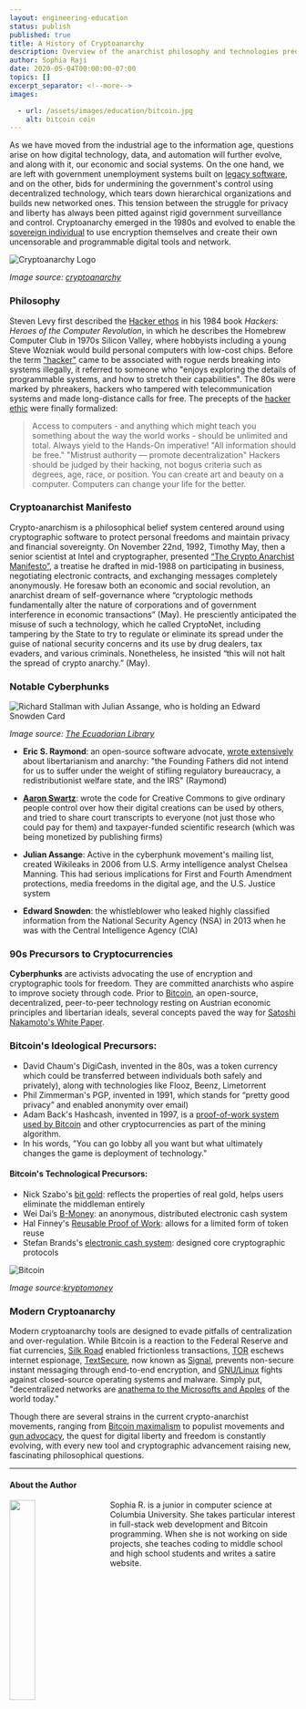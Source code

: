 ```yaml
---
layout: engineering-education
status: publish
published: true
title: A History of Cryptoanarchy
description: Overview of the anarchist philosophy and technologies predating Bitcoin
author: Sophia Raji
date: 2020-05-04T00:00:00-07:00
topics: []
excerpt_separator: <!--more-->
images:

  - url: /assets/images/education/bitcoin.jpg
    alt: bitcoin coin
---
```

As we have moved from the industrial age to the information age, questions arise on how digital technology, data, and automation will further evolve, and along with it, our economic and social systems. On the one hand, we are left with government unemployment systems built on [legacy software](https://www.popularmechanics.com/science/a32095395/cobol-programming-language-covid-19/), and on the other, bids for undermining the government's control using decentralized technology, which tears down hierarchical organizations and builds new networked ones. This tension between the struggle for privacy and liberty has always been pitted against rigid government surveillance and control. Cryptoanarchy emerged in the 1980s and evolved to enable the [sovereign individual](https://medium.com/@RhysLindmark/the-sovereign-individual-book-review-takeaways-quotes-and-critique-ad9da55852b1) to use encryption themselves and create their own uncensorable and programmable digital tools and network.
<!--more-->

![Cryptoanarchy Logo](https://pbs.twimg.com/profile_images/1171592365766774784/dyFZLr7Q_400x400.jpg)

*Image source: [cryptoanarchy](https://pbs.twimg.com/profile_images/1171592365766774784/dyFZLr7Q_400x400.jpg)*

### Philosophy
Steven Levy first described the [Hacker ethos](https://www.wired.com/2010/04/ff-hackers/) in his 1984 book *Hackers: Heroes of the Computer Revolution*, in which he describes the Homebrew Computer Club in 1970s Silicon Valley, where hobbyists including a young Steve Wozniak would build personal computers with low-cost chips. Before the term ["hacker"](http://www.catb.org/jargon/html/H/hacker.html) came to be associated with rogue nerds breaking into systems illegally, it referred to someone who "enjoys exploring the details of programmable systems, and how to stretch their capabilities". The 80s were marked by phreakers, hackers who tampered with telecommunication systems and made long-distance calls for free. The precepts of the [hacker ethic](http://project.cyberpunk.ru/idb/hacker_ethics.html) were finally formalized:

> Access to computers - and anything which might teach you something about the way the world works - should be unlimited and total. Always yield to the Hands-On imperative!
> "All information should be free."
> "Mistrust authority — promote decentralization"
> Hackers should be judged by their hacking, not bogus criteria such as degrees, age, race, or position.
> You can create art and beauty on a computer.
> Computers can change your life for the better.

### Cryptoanarchist Manifesto
Crypto-anarchism is a philosophical belief system centered around using cryptographic software to protect personal freedoms and maintain privacy and financial sovereignty. On November 22nd, 1992, Timothy May, then a senior scientist at Intel and cryptographer, presented [“The Crypto Anarchist Manifesto”](https://www.activism.net/cypherpunk/crypto-anarchy.html), a treatise he drafted in mid-1988 on participating in business, negotiating electronic contracts, and exchanging messages completely anonymously. He foresaw both an economic and social revolution, an anarchist dream of self-governance where “cryptologic methods fundamentally alter the nature of corporations and of government interference in economic transactions” (May). He presciently anticipated the misuse of such a technology, which he called CryptoNet, including tampering by the State to try to regulate or eliminate its spread under the guise of national security concerns and its use by drug dealers, tax evaders, and various criminals. Nonetheless, he insisted “this will not halt the spread of crypto anarchy.” (May).

### Notable Cyberphunks

![Richard Stallman with Julian Assange, who is holding an Edward Snowden Card](https://miro.medium.com/max/500/0*eT5LwH4rOihgpThm.jpeg)

*Image source: [The Ecuadorian Library](https://miro.medium.com/max/500/0*eT5LwH4rOihgpThm.jpeg)*

- **Eric S. Raymond**: an open-source software advocate, [wrote extensively](http://www.catb.org/~esr/writings/anarchist.html) about libertarianism and anarchy: "the Founding Fathers did not intend for us to suffer under the weight of stifling regulatory bureaucracy, a redistributionist welfare state, and the IRS" (Raymond)

- **[Aaron Swartz](http://www.aaronsw.com/weblog/archive)**: wrote the code for Creative Commons to give ordinary people control over how their digital creations can be used by others, and tried to share court transcripts to everyone (not just those who could pay for them) and taxpayer-funded scientific research (which was being monetized by publishing firms)

- **Julian Assange**: Active in the cyberphunk movement's mailing list, created Wikileaks in 2006 from U.S. Army intelligence analyst Chelsea Manning. This had serious implications for First and Fourth Amendment protections, media freedoms in the digital age, and the U.S. Justice system

- **Edward Snowden**: the whistleblower who leaked highly classified information from the National Security Agency (NSA) in 2013 when he was with the Central Intelligence Agency (CIA)

### 90s Precursors to Cryptocurrencies

**Cyberphunks** are activists advocating the use of encryption and cryptographic tools for freedom. They are committed anarchists who aspire to improve society through code. Prior to [Bitcoin](https://bitcoin.org/), an open-source, decentralized, peer-to-peer technology resting on Austrian economic principles and libertarian ideals, several concepts paved the way for [Satoshi Nakamoto's White Paper](https://bitcoin.org/en/bitcoin-paper).

### Bitcoin's Ideological Precursors:

- David Chaum's DigiCash, invented in the 80s, was a token currency which could be transferred between individuals both safely and privately), along with technologies like Flooz, Beenz, Limetorrent
- Phil Zimmerman's PGP, invented in 1991, which stands for “pretty good privacy” and enabled anonymity over email)
- Adam Back's Hashcash, invented in 1997, is a [proof-of-work system used by Bitcoin](https://bitcoinmagazine.com/articles/back-future-adam-back-remembers-cypherpunk-revolution-origins-bitcoin-1441741053) and other cryptocurrencies as part of the mining algorithm.
- In his words, "You can go lobby all you want but what ultimately changes the game is deployment of technology."


#### Bitcoin's Technological Precursors:
- Nick Szabo's [bit gold](https://nakamotoinstitute.org/bit-gold/): reflects the properties of real gold, helps users  eliminate the middleman entirely
- Wei Dai’s [B-Money](https://en.bitcoin.it/wiki/Wei_Dai): an anonymous, distributed electronic cash system
- Hal Finney's [Reusable Proof of Work](https://nakamotoinstitute.org/finney/rpow/index.html): allows for a limited form of token reuse
- Stefan Brands's [electronic cash system](https://cryptome.org/jya/brands-dc.htm): designed core cryptographic protocols

![Bitcoin](https://kryptomoney.com/wp-content/uploads/2018/07/KryptoMoney.com-BitMEX-Cryptocurrency-Exchange-I-billion-bitcoin-trading-volume-400x250.jpg)

*Image source:[kryptomoney](https://kryptomoney.com/wp-content/uploads/2018/07/KryptoMoney.com-BitMEX-Cryptocurrency-Exchange-I-billion-bitcoin-trading-volume-400x250.jpg)*

### Modern Cryptoanarchy
Modern cryptoanarchy tools are designed to evade pitfalls of centralization and over-regulation. While Bitcoin is a reaction to the Federal Reserve and fiat currencies, [Silk Road](https://www.wired.com/2017/05/silk-road-creators-life-sentence-actually-boosted-dark-web-drug-sales/) enabled frictionless transactions, [TOR](https://www.torproject.org/) eschews internet espionage, [TextSecure](https://github.com/signalapp/Signal-Android), now known as [Signal](https://signal.org/blog/the-new-textsecure/), prevents non-secure instant messaging through end-to-end encryption, and [GNU/Linux](https://www.gnu.org/gnu/linux-and-gnu.en.html) fights against closed-source operating systems and malware. Simply put, "decentralized networks are [anathema to the Microsofts and Apples](https://bitcoinmagazine.com/articles/crypto-anarchists-cryptoanarchists-2-1412033787) of the world today."

Though there are several strains in the current crypto-anarchist movements, ranging from [Bitcoin maximalism](https://blog.liquid.com/what-is-bitcoin-maximalism) to populist movements and [gun advocacy](https://defdist.org/), the quest for digital liberty and freedom is constantly evolving, with every new tool and cryptographic advancement raising new, fascinating philosophical questions.

---

#### About the Author
<img style="float: left; padding-right: 5%; margin-bottom: 10px; width:30%;" src="/assets/images/education/authors/sophia-raji.jpg">Sophia R. is a junior in computer science at Columbia University. She takes particular interest in full-stack web development and Bitcoin programming. When she is not working on side projects, she teaches coding to middle school and high school students and writes a satire website.
